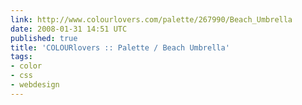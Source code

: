 ```yaml
---
link: http://www.colourlovers.com/palette/267990/Beach_Umbrella
date: 2008-01-31 14:51 UTC
published: true
title: 'COLOURlovers :: Palette / Beach Umbrella'
tags:
- color
- css
- webdesign
---
```



